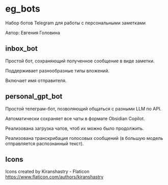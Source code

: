 # eg_bots
Набор ботов Telegram для работы с персональными заметками

Автор: Евгения Головина


## inbox_bot
Простой бот, сохраняющий полученное сообщение в виде заметки.

Поддерживает разнообразные типы вложений.

Включает имя отправителя.


## personal_gpt_bot
Простой телеграм-бот, позволяющий общаться с разными LLM по API.

Автоматически сохраняет все чаты в формате Obsidian Copilot.

Реализована загрузка чатов, чтоб их можно было продолжить.

Реализована транскрибация голосовых сообщений (в большую модель отправляется распознанный текст).


## Icons
Icons created by Kiranshastry - Flaticon
https://www.flaticon.com/authors/kiranshastry
